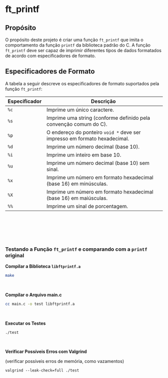 # ft_printf

## Propósito

O propósito deste projeto é criar uma função `ft_printf` que imita o comportamento da função `printf` da biblioteca padrão do C. A função `ft_printf` deve ser capaz de imprimir diferentes tipos de dados formatados de acordo com especificadores de formato.

## Especificadores de Formato

A tabela a seguir descreve os especificadores de formato suportados pela função `ft_printf`:

| Especificador | Descrição                                                                 |
| ------------- | ------------------------------------------------------------------------- |
| `%c`          | Imprime um único caractere.                                               |
| `%s`          | Imprime uma string (conforme definido pela convenção comum do C).         |
| `%p`          | O endereço do ponteiro `void *` deve ser impresso em formato hexadecimal. |
| `%d`          | Imprime um número decimal (base 10).                                      |
| `%i`          | Imprime um inteiro em base 10.                                            |
| `%u`          | Imprime um número decimal (base 10) sem sinal.                            |
| `%x`          | Imprime um número em formato hexadecimal (base 16) em minúsculas.         |
| `%X`          | Imprime um número em formato hexadecimal (base 16) em maiúsculas.         |
| `%%`          | Imprime um sinal de porcentagem.                                          |

## &nbsp;

&nbsp;

### Testando a Função `ft_printf` e comparando com a `printf` original

**Compilar a Biblioteca `libftprintf.a`**

```sh
make
```

&nbsp;

**Compilar o Arquivo main.c**

```sh
cc main.c -o test libftprintf.a
```

&nbsp;

**Executar os Testes**

```
./test
```

&nbsp;

**Verificar Possíveis Erros com Valgrind**

(verificar possíveis erros de memória, como vazamentos)

```
valgrind --leak-check=full ./test
```
